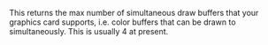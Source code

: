 This returns the max number of simultaneous draw buffers that your graphics card supports, i.e. color buffers that can be drawn to simultaneously. This is usually 4 at present.
